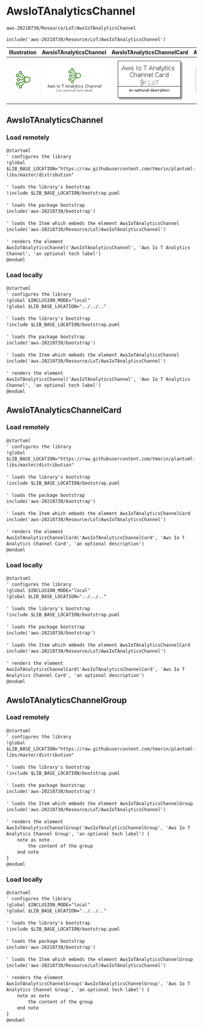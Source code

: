 # AwsIoTAnalyticsChannel


```text
aws-20210730/Resource/LoT/AwsIoTAnalyticsChannel
```

```text
include('aws-20210730/Resource/LoT/AwsIoTAnalyticsChannel')
```



| Illustration | AwsIoTAnalyticsChannel | AwsIoTAnalyticsChannelCard | AwsIoTAnalyticsChannelGroup |
| :---: | :---: | :---: | :---: |
| ![illustration for Illustration](../../../aws-20210730/Resource/LoT/AwsIoTAnalyticsChannel.png) | ![illustration for AwsIoTAnalyticsChannel](../../../aws-20210730/Resource/LoT/AwsIoTAnalyticsChannel.Local.png) | ![illustration for AwsIoTAnalyticsChannelCard](../../../aws-20210730/Resource/LoT/AwsIoTAnalyticsChannelCard.Local.png) | ![illustration for AwsIoTAnalyticsChannelGroup](../../../aws-20210730/Resource/LoT/AwsIoTAnalyticsChannelGroup.Local.png) |




## AwsIoTAnalyticsChannel

### Load remotely
```plantuml
@startuml
' configures the library
!global $LIB_BASE_LOCATION="https://raw.githubusercontent.com/tmorin/plantuml-libs/master/distribution"

' loads the library's bootstrap
!include $LIB_BASE_LOCATION/bootstrap.puml

' loads the package bootstrap
include('aws-20210730/bootstrap')

' loads the Item which embeds the element AwsIoTAnalyticsChannel
include('aws-20210730/Resource/LoT/AwsIoTAnalyticsChannel')

' renders the element
AwsIoTAnalyticsChannel('AwsIoTAnalyticsChannel', 'Aws Io T Analytics Channel', 'an optional tech label')
@enduml
```

### Load locally
```plantuml
@startuml
' configures the library
!global $INCLUSION_MODE="local"
!global $LIB_BASE_LOCATION="../../.."

' loads the library's bootstrap
!include $LIB_BASE_LOCATION/bootstrap.puml

' loads the package bootstrap
include('aws-20210730/bootstrap')

' loads the Item which embeds the element AwsIoTAnalyticsChannel
include('aws-20210730/Resource/LoT/AwsIoTAnalyticsChannel')

' renders the element
AwsIoTAnalyticsChannel('AwsIoTAnalyticsChannel', 'Aws Io T Analytics Channel', 'an optional tech label')
@enduml
```

## AwsIoTAnalyticsChannelCard

### Load remotely
```plantuml
@startuml
' configures the library
!global $LIB_BASE_LOCATION="https://raw.githubusercontent.com/tmorin/plantuml-libs/master/distribution"

' loads the library's bootstrap
!include $LIB_BASE_LOCATION/bootstrap.puml

' loads the package bootstrap
include('aws-20210730/bootstrap')

' loads the Item which embeds the element AwsIoTAnalyticsChannelCard
include('aws-20210730/Resource/LoT/AwsIoTAnalyticsChannel')

' renders the element
AwsIoTAnalyticsChannelCard('AwsIoTAnalyticsChannelCard', 'Aws Io T Analytics Channel Card', 'an optional description')
@enduml
```

### Load locally
```plantuml
@startuml
' configures the library
!global $INCLUSION_MODE="local"
!global $LIB_BASE_LOCATION="../../.."

' loads the library's bootstrap
!include $LIB_BASE_LOCATION/bootstrap.puml

' loads the package bootstrap
include('aws-20210730/bootstrap')

' loads the Item which embeds the element AwsIoTAnalyticsChannelCard
include('aws-20210730/Resource/LoT/AwsIoTAnalyticsChannel')

' renders the element
AwsIoTAnalyticsChannelCard('AwsIoTAnalyticsChannelCard', 'Aws Io T Analytics Channel Card', 'an optional description')
@enduml
```

## AwsIoTAnalyticsChannelGroup

### Load remotely
```plantuml
@startuml
' configures the library
!global $LIB_BASE_LOCATION="https://raw.githubusercontent.com/tmorin/plantuml-libs/master/distribution"

' loads the library's bootstrap
!include $LIB_BASE_LOCATION/bootstrap.puml

' loads the package bootstrap
include('aws-20210730/bootstrap')

' loads the Item which embeds the element AwsIoTAnalyticsChannelGroup
include('aws-20210730/Resource/LoT/AwsIoTAnalyticsChannel')

' renders the element
AwsIoTAnalyticsChannelGroup('AwsIoTAnalyticsChannelGroup', 'Aws Io T Analytics Channel Group', 'an optional tech label') {
    note as note
        the content of the group
    end note
}
@enduml
```

### Load locally
```plantuml
@startuml
' configures the library
!global $INCLUSION_MODE="local"
!global $LIB_BASE_LOCATION="../../.."

' loads the library's bootstrap
!include $LIB_BASE_LOCATION/bootstrap.puml

' loads the package bootstrap
include('aws-20210730/bootstrap')

' loads the Item which embeds the element AwsIoTAnalyticsChannelGroup
include('aws-20210730/Resource/LoT/AwsIoTAnalyticsChannel')

' renders the element
AwsIoTAnalyticsChannelGroup('AwsIoTAnalyticsChannelGroup', 'Aws Io T Analytics Channel Group', 'an optional tech label') {
    note as note
        the content of the group
    end note
}
@enduml
```

